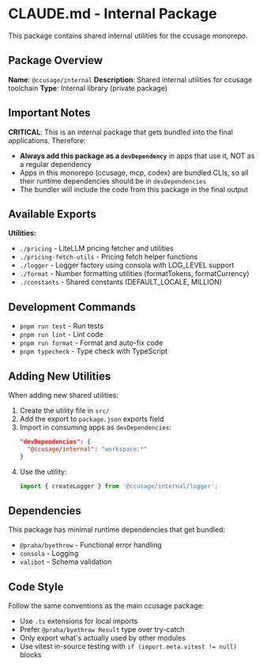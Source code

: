 # CLAUDE.md - Internal Package

This package contains shared internal utilities for the ccusage monorepo.

## Package Overview

**Name**: `@ccusage/internal`
**Description**: Shared internal utilities for ccusage toolchain
**Type**: Internal library (private package)

## Important Notes

**CRITICAL**: This is an internal package that gets bundled into the final applications. Therefore:
- **Always add this package as a `devDependency`** in apps that use it, NOT as a regular dependency
- Apps in this monorepo (ccusage, mcp, codex) are bundled CLIs, so all their runtime dependencies should be in `devDependencies`
- The bundler will include the code from this package in the final output

## Available Exports

**Utilities:**
- `./pricing` - LiteLLM pricing fetcher and utilities
- `./pricing-fetch-utils` - Pricing fetch helper functions
- `./logger` - Logger factory using consola with LOG_LEVEL support
- `./format` - Number formatting utilities (formatTokens, formatCurrency)
- `./constants` - Shared constants (DEFAULT_LOCALE, MILLION)

## Development Commands

- `pnpm run test` - Run tests
- `pnpm run lint` - Lint code
- `pnpm run format` - Format and auto-fix code
- `pnpm typecheck` - Type check with TypeScript

## Adding New Utilities

When adding new shared utilities:

1. Create the utility file in `src/`
2. Add the export to `package.json` exports field
3. Import in consuming apps as `devDependencies`:
   ```json
   "devDependencies": {
     "@ccusage/internal": "workspace:*"
   }
   ```
4. Use the utility:
   ```typescript
   import { createLogger } from '@ccusage/internal/logger';
   ```

## Dependencies

This package has minimal runtime dependencies that get bundled:
- `@praha/byethrow` - Functional error handling
- `consola` - Logging
- `valibot` - Schema validation

## Code Style

Follow the same conventions as the main ccusage package:
- Use `.ts` extensions for local imports
- Prefer `@praha/byethrow Result` type over try-catch
- Only export what's actually used by other modules
- Use vitest in-source testing with `if (import.meta.vitest != null)` blocks